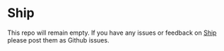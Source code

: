 # Ship
This repo will remain empty. If you have any issues or feedback on [Ship](http://ship.getherbert.com/) please post them as Github issues.

